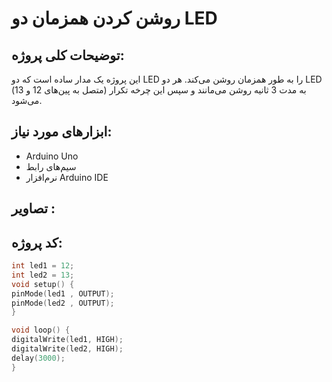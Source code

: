 # روشن کردن همزمان دو LED

## توضیحات کلی پروژه:
این پروژه یک مدار ساده است که دو LED را به طور همزمان روشن می‌کند. هر دو LED (متصل به پین‌های 12 و 13) به مدت 3 ثانیه روشن می‌مانند و سپس این چرخه تکرار می‌شود.

## ابزارهای مورد نیاز:
- Arduino Uno
- سیم‌های رابط
- نرم‌افزار Arduino IDE

## تصاویر :


## کد پروژه:

```cpp
int led1 = 12;
int led2 = 13;
void setup() {
pinMode(led1 , OUTPUT);
pinMode(led2 , OUTPUT);
}

void loop() {
digitalWrite(led1, HIGH);
digitalWrite(led2, HIGH);
delay(3000);
}



